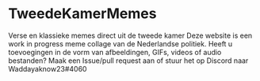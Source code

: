 # TweedeKamerMemes
Verse en klassieke memes direct uit de tweede kamer
Deze website is een work in progress meme collage van de Nederlandse politiek.
Heeft u toevoegingen in de vorm van afbeeldingen, GIFs, videos of audio bestanden? Maak een Issue/pull request aan of stuur het op Discord naar Waddayaknow23#4060
